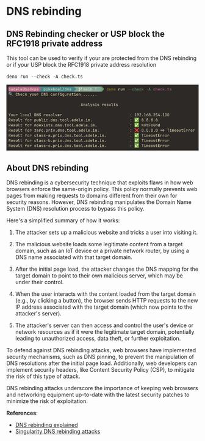 # DNS rebinding

## DNS Rebinding checker or USP block the RFC1918 private address

This tool can be used to verify if your are protected from the DNS rebinding or if your USP block the RFC1918 private address resolution

```shell
deno run --check -A check.ts
```
![dns-rebindind-screenshot](./dns-rebinding.png)

## About DNS rebinding

DNS rebinding is a cybersecurity technique that exploits flaws in how web browsers enforce the same-origin policy. This policy normally prevents web pages from making requests to domains different from their own for security reasons. However, DNS rebinding manipulates the Domain Name System (DNS) resolution process to bypass this policy. 

Here's a simplified summary of how it works:

1. The attacker sets up a malicious website and tricks a user into visiting it.

2. The malicious website loads some legitimate content from a target domain, such as an IoT device or a private network router, by using a DNS name associated with that target domain.

3. After the initial page load, the attacker changes the DNS mapping for the target domain to point to their own malicious server, which may be under their control.

4. When the user interacts with the content loaded from the target domain (e.g., by clicking a button), the browser sends HTTP requests to the new IP address associated with the target domain (which now points to the attacker's server).

5. The attacker's server can then access and control the user's device or network resources as if it were the legitimate target domain, potentially leading to unauthorized access, data theft, or further exploitation.

To defend against DNS rebinding attacks, web browsers have implemented security mechanisms, such as DNS pinning, to prevent the manipulation of DNS resolutions after the initial page load. Additionally, web developers can implement security headers, like Content Security Policy (CSP), to mitigate the risk of this type of attack.

DNS rebinding attacks underscore the importance of keeping web browsers and networking equipment up-to-date with the latest security patches to minimize the risk of exploitation.

**References**:
  - [DNS rebinding explained](https://www.gabriel.urdhr.fr/2021/06/02/dns-rebinding-explained)
  - [Singularity DNS rebinding attacks](https://github.com/nccgroup/singularity/wiki)
